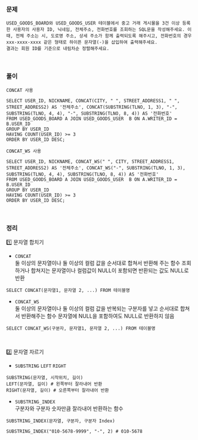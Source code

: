 ### 문제
```
USED_GOODS_BOARD와 USED_GOODS_USER 테이블에서 중고 거래 게시물을 3건 이상 등록한 사용자의 사용자 ID, 닉네임, 전체주소, 전화번호를 조회하는 SQL문을 작성해주세요. 이때, 전체 주소는 시, 도로명 주소, 상세 주소가 함께 출력되도록 해주시고, 전화번호의 경우 xxx-xxxx-xxxx 같은 형태로 하이픈 문자열(-)을 삽입하여 출력해주세요. 
결과는 회원 ID를 기준으로 내림차순 정렬해주세요.
```

<br>

### 풀이
`CONCAT 사용`
```mysql
SELECT USER_ID, NICKNAME, CONCAT(CITY, " ", STREET_ADDRESS1, " ", STREET_ADDRESS2) AS '전체주소', CONCAT(SUBSTRING(TLNO, 1, 3), "-", SUBSTRING(TLNO, 4, 4), "-", SUBSTRING(TLNO, 8, 4)) AS '전화번호'
FROM USED_GOODS_BOARD A JOIN USED_GOODS_USER  B ON A.WRITER_ID = B.USER_ID
GROUP BY USER_ID
HAVING COUNT(USER_ID) >= 3
ORDER BY USER_ID DESC;
```

`CONCAT_WS 사용`
```mysql
SELECT USER_ID, NICKNAME, CONCAT_WS(" ", CITY, STREET_ADDRESS1, STREET_ADDRESS2) AS '전체주소', CONCAT_WS("-", SUBSTRING(TLNO, 1, 3), SUBSTRING(TLNO, 4, 4), SUBSTRING(TLNO, 8, 4)) AS '전화번호'
FROM USED_GOODS_BOARD A JOIN USED_GOODS_USER  B ON A.WRITER_ID = B.USER_ID
GROUP BY USER_ID
HAVING COUNT(USER_ID) >= 3
ORDER BY USER_ID DESC;
```
<br>

### 정리
1️⃣ 문자열 합치기

- `CONCAT` <br>
둘 이상의 문자열이나 둘 이상의 컬럼 값을 순서대로 합쳐서 반환해 주는 함수
조회하거나 합쳐지는 문자열이나 컬럼값이 NULL이 포함되면 반환되는 값도 NULL로 반환
```mysql
SELECT CONCAT(문자열1, 문자열 2, ...) FROM 테이블명
```

- `CONCAT_WS` <br>
둘 이상의 문자열이나 둘 이상의 컬럼 값을 반복되는 구분자를 넣고 순서대로 합쳐서 반환해주는 함수
문자열에 NULL을 포함하여도 NULL로 반환하지 않음
```mysql
SELECT CONCAT_WS(구분자, 문자열1, 문자열 2, ...) FROM 테이블명
```

<br>

2️⃣ 문자열 자르기

- `SUBSTRING` `LEFT` `RIGHT` 
```mysql
SUBSTRING(문자열, 시작위치, 길이)
LEFT(문자열, 길이) # 왼쪽부터 잘라내어 반환
RIGHT(문자열, 길이) # 오른쪽부터 잘라내어 반환
```

- `SUBSTRING_INDEX` <br>
구분자와 구분자 숫자만큼 잘라내어 반환하는 함수
```mysql
SUBSTRING_INDEX(문자열, 구분자, 구분자 Index) 

SUBSTRING_INDEX("010-5678-9999", "-", 2) # 010-5678
```
